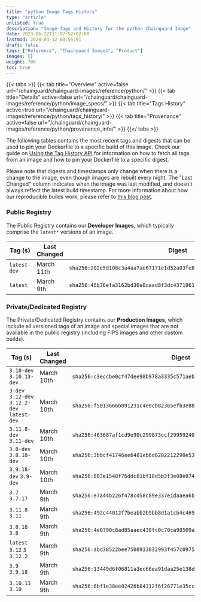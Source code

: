 ```yaml
---
title: "python Image Tags History"
type: "article"
unlisted: true
description: "Image Tags and History for the python Chainguard Image"
date: 2023-06-22T11:07:52+02:00
lastmod: 2024-03-12 00:55:01
draft: false
tags: ["Reference", "Chainguard Images", "Product"]
images: []
weight: 700
toc: true
---
```


{{< tabs >}}
{{< tab title="Overview" active=false url="/chainguard/chainguard-images/reference/python/" >}}
{{< tab title="Details" active=false url="/chainguard/chainguard-images/reference/python/image_specs/" >}}
{{< tab title="Tags History" active=true url="/chainguard/chainguard-images/reference/python/tags_history/" >}}
{{< tab title="Provenance" active=false url="/chainguard/chainguard-images/reference/python/provenance_info/" >}}
{{</ tabs >}}

The following tables contains the most recent tags and digests that can be used to pin your Dockerfile to a specific build of this image. Check our guide on [Using the Tag History API](/chainguard/chainguard-images/using-the-tag-history-api/) for information on how to fetch all tags from an image and how to pin your Dockerfile to a specific digest.

Please note that digests and timestamps only change when there is a change to the image, even though images are rebuilt every night. The "Last Changed" column indicates when the image was last modified, and doesn't always reflect the latest build timestamp. For more information about how our reproducible builds work, please refer to [this blog post](https://www.chainguard.dev/unchained/reproducing-chainguards-reproducible-image-builds).

### Public Registry
The Public Registry contains our **Developer Images**, which typically comprise the `latest*` versions of an image.

| Tag (s)       | Last Changed | Digest                                                                    |
|---------------|--------------|---------------------------------------------------------------------------|
|  `latest-dev` | March 11th   | `sha256:202e5d108c3a4aa7ae67171e1d52a03fe8e8cc14264c97cd424c87695d494a86` |
|  `latest`     | March 9th    | `sha256:46b76efa3162bd30a0caad8f3dc43719610da23cf49fb3ccf11aad634b4b7a47` |


### Private/Dedicated Registry
The Private/Dedicated Registry contains our **Production Images**, which include all versioned tags of an image and special images that are not available in the public registry (including FIPS images and other custom builds).

| Tag (s)                                       | Last Changed | Digest                                                                    |
|-----------------------------------------------|--------------|---------------------------------------------------------------------------|
|  `3.10-dev` `3.10.13-dev`                     | March 10th   | `sha256:c3eccbe0cf47dee98b978a3335c571aebf937c0984cad9edcc872649b72b39e8` |
|  `3-dev` `3.12-dev` `3.12.2-dev` `latest-dev` | March 10th   | `sha256:f5013666b091231c4e0cb82365efb3e8843b4eff7e97db1b5a4a195a8c8709e8` |
|  `3.11.8-dev` `3.11-dev`                      | March 10th   | `sha256:463687af1cd9e90c299873ccf2995924014c150449c484beef8ed0a80de3ab6e` |
|  `3.8-dev` `3.8.18-dev`                       | March 10th   | `sha256:3bbcf41746ee6481eb6d6202212290e53fc935967f6a93850c396a2e616e4eee` |
|  `3.9.18-dev` `3.9-dev`                       | March 10th   | `sha256:803e1548f76ddc01bf18d5b3f3e08e87427d323f2b579a6f27f2841a7d279bd8` |
|  `3.7` `3.7.17`                               | March 9th    | `sha256:e7a44b226f478cd58c89e337e1daaea6b08637d05c4ed3f71a96cf1844123b40` |
|  `3.11.8` `3.11`                              | March 9th    | `sha256:492c44012f7beabb2b9bb8d1a1cb4c469b4ccba2edfbb03e2c71e16f265571f3` |
|  `3.8.18` `3.8`                               | March 9th    | `sha256:4e0790c8ad85aaec438fc0c70ca98509a1ef8f0cc22aff998682f7837d382286` |
|  `latest` `3.12` `3` `3.12.2`                 | March 9th    | `sha256:abd38522bee7500933832993f457c09753f563467159429bebd4a1cdcebde5d7` |
|  `3.9` `3.9.18`                               | March 9th    | `sha256:13449d6f06811a3ec66ea91daa25e138d59d4e2ed1ac7a877124f294a7b283b2` |
|  `3.10.13` `3.10`                             | March 9th    | `sha256:6bf1e38ee82426b84312f6f26771e35cccd505cd5e7d24f488eb004742c67fc9` |

